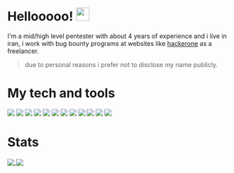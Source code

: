 # Hellooooo! <img src="https://raw.githubusercontent.com/MartinHeinz/MartinHeinz/master/wave.gif" width="30px">

I'm a mid/high level pentester with about 4 years of experience and i live in iran, i work with bug bounty programs at websites like [hackerone](hackeone.com) as a freelancer. 
>due to personal reasons i prefer not to disclose my name publicly.

# My tech and tools
![](https://img.shields.io/badge/code-Python-informational?style=flat-square&logo=<LOGO_NAME>&logoColor=white&color=2bbc8a) ![](https://img.shields.io/badge/code-Rust-informational?style=flat-square&logo=<LOGO_NAME>&logoColor=white&color=2bbc8a) ![](https://img.shields.io/badge/code-C++-informational?style=flat-square&logo=<LOGO_NAME>&logoColor=white&color=2bbc8a) ![](https://img.shields.io/badge/code-C-informational?style=flat-square&logo=<LOGO_NAME>&logoColor=white&color=2bbc8a) ![](https://img.shields.io/badge/code-Ruby-informational?style=flat-square&logo=<LOGO_NAME>&logoColor=white&color=2bbc8a) ![](https://img.shields.io/badge/code-Bash-informational?style=flat-square&logo=<LOGO_NAME>&logoColor=white&color=2bbc8a)
![](https://img.shields.io/badge/tech-Linux-informational?style=flat-square&logo=<LOGO_NAME>&logoColor=white&color=critical) ![](https://img.shields.io/badge/tech-Vim-informational?style=flat-square&logo=<LOGO_NAME>&logoColor=white&color=critical) ![](https://img.shields.io/badge/tech-Git-informational?style=flat-square&logo=<LOGO_NAME>&logoColor=white&color=critical) ![](https://img.shields.io/badge/tech-Make-informational?style=flat-square&logo=<LOGO_NAME>&logoColor=white&color=critical) ![](https://img.shields.io/badge/tech-Nmap-informational?style=flat-square&logo=<LOGO_NAME>&logoColor=white&color=critical) ![](https://img.shields.io/badge/tech-Metasploit-informational?style=flat-square&logo=<LOGO_NAME>&logoColor=white&color=critical)
# Stats
<a href="https://github.com/anuraghazra/github-readme-stats">
  <img align="center" src="https://github-readme-stats.vercel.app/api/top-langs/?username=disheartenedethereal&layout=compact"/>
</a>
<a href="https://github.com/anuraghazra/convoychat">
  <img align="center" src="(https://github-readme-stats.vercel.app/api?username=disheartenedethereal&show_icons=true&theme=vue"/>
</a>







